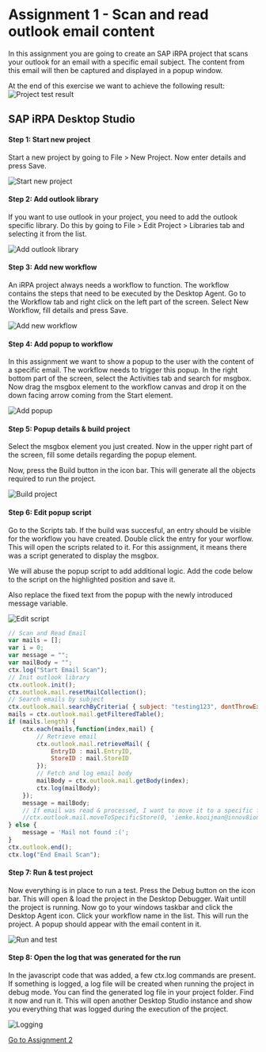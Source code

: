 # Assignment 1 - Scan and read outlook email content
In this assignment you are going to create an SAP iRPA project that scans your outlook for an email with a specific email subject. The content from this email will then be captured and displayed in a popup window.

At the end of this exercise we want to achieve the following result:
![Project test result](https://github.com/Innov8ion-developer/SAP_iRPA_Assignments/blob/master/img/1_Test_Result.png)

## SAP iRPA Desktop Studio

#### Step 1: Start new project
Start a new project by going to File > New Project. Now enter details and press Save.

![Start new project](https://github.com/Innov8ion-developer/SAP_iRPA_Assignments/blob/master/img/1_Start_New_Project.png)

#### Step 2: Add outlook library
If you want to use outlook in your project, you need to add the outlook specific library. Do this by going to File > Edit Project > Libraries tab and selecting it from the list.

![Add outlook library](https://github.com/Innov8ion-developer/SAP_iRPA_Assignments/blob/master/img/1_Add_Outlook_Library.png)

#### Step 3: Add new workflow
An iRPA project always needs a workflow to function. The workflow contains the steps that need to be executed by the Desktop Agent. Go to the Workflow tab and right click on the left part of the screen. Select New Workflow, fill details and press Save.

![Add new workflow](https://github.com/Innov8ion-developer/SAP_iRPA_Assignments/blob/master/img/1_New_Workflow.png)

#### Step 4: Add popup to workflow
In this assignment we want to show a popup to the user with the content of a specific email. The workflow needs to trigger this popup. In the right bottom part of the screen, select the Activities tab and search for msgbox. Now drag the msgbox element to the workflow canvas and drop it on the down facing arrow coming from the Start element.

![Add popup](https://github.com/Innov8ion-developer/SAP_iRPA_Assignments/blob/master/img/1_Add_Popup.png)

#### Step 5: Popup details & build project
Select the msgbox element you just created. Now in the upper right part of the screen, fill some details regarding the popup element.

Now, press the Build button in the icon bar. This will generate all the objects required to run the project.

![Build project](https://github.com/Innov8ion-developer/SAP_iRPA_Assignments/blob/master/img/1_Popup_Details_and_Build.png)

#### Step 6: Edit popup script
Go to the Scripts tab. If the build was succesful, an entry should be visible for the workflow you have created. Double click the entry for your worflow. This will open the scripts related to it. For this assignment, it means there was a script generated to display the msgbox.

We will abuse the popup script to add additional logic. Add the code below to the script on the highlighted position and save it.

Also replace the fixed text from the popup with the newly introduced message variable.

![Edit script](https://github.com/Innov8ion-developer/SAP_iRPA_Assignments/blob/master/img/1_Edit_Script.png)

```javascript
// Scan and Read Email
var mails = [];
var i = 0;
var message = "";
var mailBody = "";
ctx.log("Start Email Scan");
// Init outlook library
ctx.outlook.init();
ctx.outlook.mail.resetMailCollection();
// Search emails by subject
ctx.outlook.mail.searchByCriteria( { subject: "testing123", dontThrowExceptionIfNoMailFound: true });
mails = ctx.outlook.mail.getFilteredTable();
if (mails.length) {
	ctx.each(mails,function(index,mail) {
		// Retrieve email
		ctx.outlook.mail.retrieveMail( {
			EntryID : mail.EntryID, 
			StoreID : mail.StoreID
		});
		// Fetch and log email body
		mailBody = ctx.outlook.mail.getBody(index);
		ctx.log(mailBody);
	});
	message = mailBody;
	// If email was read & processed, I want to move it to a specific folder, but thats not working :( 
	//ctx.outlook.mail.moveToSpecificStore(0, 'iemke.kooijman@innov8ion.nl', 'Inbox\\test');
} else {
	message = 'Mail not found :('; 
}
ctx.outlook.end();
ctx.log("End Email Scan");
```

#### Step 7: Run & test project
Now everything is in place to run a test. Press the Debug button on the icon bar. This will open & load the project in the Desktop Debugger. Wait untill the project is running. Now go to your windows taskbar and click the Desktop Agent icon. Click your workflow name in the list. This will run the project. A popup should appear with the email content in it.

![Run and test](https://github.com/Innov8ion-developer/SAP_iRPA_Assignments/blob/master/img/1_Run_and_Test_Project.png)

#### Step 8: Open the log that was generated for the run
In the javascript code that was added, a few ctx.log commands are present. If something is logged, a log file will be created when running the project in debug mode. You can find the generated log file in your project folder. Find it now and run it. This will open another Desktop Studio instance and show you everything that was logged during the execution of the project.

![Logging](https://github.com/Innov8ion-developer/SAP_iRPA_Assignments/blob/master/img/1_Debug_Logs.png)

[Go to Assignment 2](https://github.com/Innov8ion-developer/SAP_iRPA_Assignments/tree/2_Read_KVK_API_Details)
